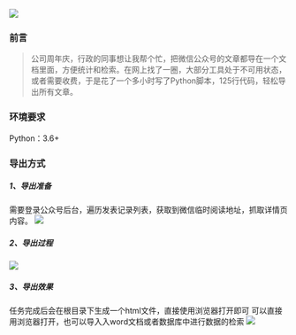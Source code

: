 ![](http://static.tomxin.cn/1662133854241.png)
### 前言
> 公司周年庆，行政的同事想让我帮个忙，把微信公众号的文章都导在一个文档里面，方便统计和检索。在网上找了一圈，大部分工具处于不可用状态，或者需要收费，于是花了一个多小时写了Python脚本，125行代码，轻松导出所有文章。

### 环境要求
Python：3.6+
### 导出方式
##### 1、导出准备
需要登录公众号后台，遍历发表记录列表，获取到微信临时阅读地址，抓取详情页内容。
![](http://static.tomxin.cn/360%E6%88%AA%E5%9B%BE20220902230215905.png)


##### 2、导出过程
![](http://static.tomxin.cn/360%E6%88%AA%E5%9B%BE20220902225937289.png)




##### 3、导出效果
任务完成后会在根目录下生成一个html文件，直接使用浏览器打开即可
可以直接用浏览器打开，也可以导入入word文档或者数据库中进行数据的检索
![](http://static.tomxin.cn/360%E6%88%AA%E5%9B%BE20220902230757751.png)